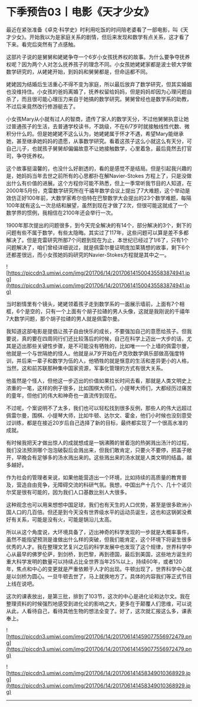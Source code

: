 # 下季预告03丨电影《天才少女》

最近在紧张准备《卓克·科学史》时利用吃饭的时间陪老婆看了一部电影，叫《天才少女》。开始我以为是家庭关系的剧情，但后来发现和数学有点关系，这才看了下来。看完后突然有了点感触。

这部片子说的是舅舅和姥姥争夺一个6岁小女孩抚养权的故事。为什么要争夺抚养权呢？因为两个人对怎么抚养孩子的理念不同。小女孩她姥姥家都是波士顿大学做数学研究的，从姥姥开始，到妈妈和舅舅都是，但命运都不同。

姥姥因为结婚后生活重心不得不变为家庭，所以最后放弃了数学研究，但其实婚姻也没维持住。小女孩的爸妈离婚了，抚养权留给妈妈，但是妈妈却因为心理问题自杀了，而且很可能心理压力来自于她搞的数学研究。舅舅曾经也是数学系的助教，不过后来竟然改行修游艇去了。

小女孩Mary从小就有过人的智商，遗传了家人的数学天分，不过他舅舅执意让她过普通孩子的生活，去普通学校读书，不跳级，不在6/7岁时就接触线性代数、微积分什么的。但是她姥姥不这么认为，她姥姥属于怀才不遇，希望Mary能继承她，甚至继承她妈妈的遗愿，从事数学研究。看着这孩子这么小就这么有天分，可自己儿子，也就孩子舅舅却偏偏故意不让她接触数学，心里着急，最后竟然去打官司，争夺抚养权。

这个故事挺温馨的，也没什么好剧透的，看的是感觉不是结局。但是引起我兴趣的是，她妈妈当年去世之前所有的心思都扑在解Navier-Stokes 方程上了，只是没做出什么有价值的进展。这个方程你可能不熟悉，但上一季常听我节目的人知道，在2000年5月份，克雷数学研究所在千禧年数学会议上提出了7大难题，这个举动是效仿正好100年前，大数学家希尔伯特在巴黎数学大会提出的23个数学难题，每隔100年就有这么一次总结和展望，虽然到现在才做了2次，但很可能这就成了一个数学界的惯例，我相信在2100年还会举行一次。

1900年那次提出的问题很多，到今天完全解决的有14个，部分解决的3个，剩下的问题有些不属于数学，有些太隐晦。其实过了117年，这些问题可以算是差不多都解决了。但是克雷研究所那7个问题到现在为止，本世纪已经过了1/6了，只有1个问题解决了，咱们曾经详细说过，就是佩雷尔曼证明庞加莱猜想的故事，剩下6个还都差很远，而小女孩她妈妈研究的Navier-Stokes方程就是其中之一。

![https://piccdn3.umiwi.com/img/201706/14/201706141500435583874941.jpg](https://piccdn3.umiwi.com/img/201706/14/201706141500435583874941.jpg)

当时剧情里有个镜头，姥姥领着孩子走到数学系的一面展示墙前，上面有7个相框，6个是空的，只有一个上面有个胡子拉碴的男人头像，这就是我刚说的千禧年7大数学问题，那个胡子拉碴的男人就是佩雷尔曼。

我知道这部电影是提倡让孩子自由快乐的成长，不要强加自己的意愿给孩子。但我要说，真的要在四周同行们还比较落后的时候，自己在科学上迈出一大步的话，尤其是迈出那些关键性步骤，是不可能没有牺牲的，比如唯一一个上墙的佩雷尔曼，他就是一个与世隔绝的怪人。他就是从7岁开始在卢克欣数学俱乐部做高强度特训，并后来一辈子和数学为伍的人，他牺牲的就是惬意的生活和差异更小的人格，当然，这和前苏联那种集中国家资源，军事化管理的方式有很大关系。

他虽然是个怪人，但他这一步迈出的价值如果拉长时间去看，那就是人类文明史上浓重的一笔，这样的例子很多，比如围棋大师们，小提琴大师们，大都经历过痛苦的童年，但他们的伟大和神奇也一直流传到现在。

不过呢，个案说明不了太多，我们也可以轻松找到很多反例，那些人的伟大远超过佩雷尔曼，围棋、小提琴大师，比如牛顿、达尔文、霍金，他们小时候也没刻意受过训练，都是在接近20岁后自己选择了新的目标，最终都实现了一个很高水准的成就。

有时候我把天才做出惊人的成就想成是一锅沸腾的冒着泡的热粥溅出汤汁的过程，我们没法预测哪个泡泡破裂后会溅出来，但我们敢肯定，只要火不要停，把盖子敞开，早晚会有足够多的汤水溅出来的。这些溅出来的汤水就是人类文明的结晶，越多越好。

作为社会的管理者来说，如果他能营造出一个环境，比如持续的高质量的教育普及，营造自由竞争，无障碍交流的科研气氛。我想，中国出产十几个、几十个诺贝尔奖是很有可能的，因为我们人口基数比别人大很多。

这种观念也可以用来想想中国足球，我们也有天生的人口优势，甚至是很多欧洲小国人口的几百倍。但还是到今天没有世界级水平的运动员诞生，这也和这锅粥没煮好有关系，可能是没有火，可能是锅沿儿太高。

所以从这个角度说，大环境具备了，迈出神奇的科学发现的一步就是大概率事件，虽然不能指望预测是谁做出什么样的突破，但我们能肯定，这个环境下将诞生很多优秀的人才。我在整理文艺复兴之后的科学发展中也发现了这个规律，世界科学中心从最早的佛罗伦萨，到剑桥，到巴黎，再到德国，最后到美国，这些地方诞生的重大科学发明的数量可以持续占比全世界当年25%以上，持续60年，或者120年，焦点和中心的变更就是严重依赖于人才的出现。牛顿出现了，世界科学中心就是以剑桥为圆心。一旦牛顿去世了，马上就换地方了。具体的内容我们等正式节目上线在说吧。

这次的课表放出，是第三批，排到了103节，这次的中心是进化论和达尔文。我在整理资料的时候强烈地感受到进化论的影响之大，更多在于颠覆人们思维，可以说从此，人看待自己，看待其他生物的想法全变了。好了，这次就汇报这么多，课表奉上。

![https://piccdn3.umiwi.com/img/201706/14/201706141459077556972479.png](https://piccdn3.umiwi.com/img/201706/14/201706141459077556972479.png)

![https://piccdn3.umiwi.com/img/201706/14/201706141458349010368929.jpg](https://piccdn3.umiwi.com/img/201706/14/201706141458349010368929.jpg)

---
